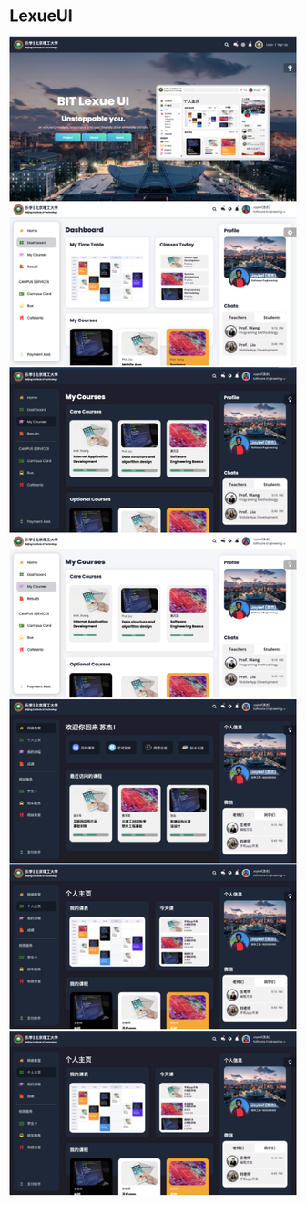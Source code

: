 # LexueUI

<img src="ScreenShots/1.png"/>

<img src="ScreenShots/2.png"/>

<img src="ScreenShots/3.png"/>

<img src="ScreenShots/4.png"/>

<img src="ScreenShots/5.png"/>

<img src="ScreenShots/6.png"/>

<img src="ScreenShots/7.png"/>
